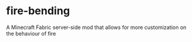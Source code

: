 # fire-bending
A Minecraft Fabric server-side mod that allows for more customization on the behaviour of fire
